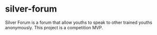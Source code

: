 # silver-forum
Silver Forum is a forum that allow youths to speak to other trained youths anonymously. This project is a competition MVP.
